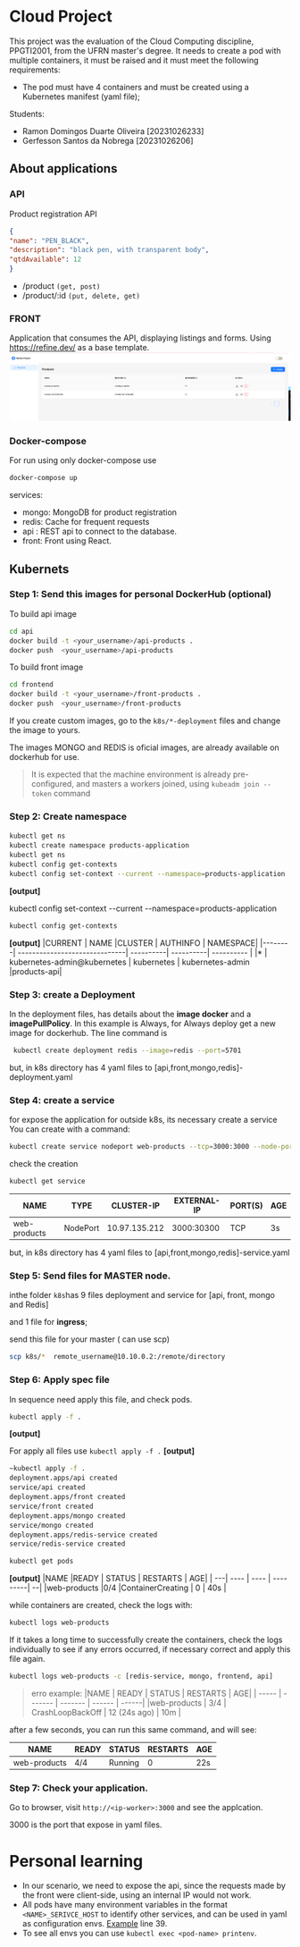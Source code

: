 # Cloud Project
This project was the evaluation of the Cloud Computing discipline, PPGTI2001, from the UFRN master's degree. It needs to create a pod with multiple containers, it must be raised and it must meet the following requirements:
- The pod must have 4 containers and must be created using a
Kubernetes manifest (yaml file);


Students:
- Ramon Domingos Duarte Oliveira [20231026233]
- Gerfesson Santos da Nobrega [20231026206]

## About applications

### API

Product registration API

```JSON 
{
"name": "PEN_BLACK",
"description": "black pen, with transparent body",
"qtdAvailable": 12
}
```
- /product  `(get, post)`
- /product/:id  `(put, delete, get)`

### FRONT
Application that consumes the API, displaying listings and forms.
Using https://refine.dev/ as a base template.
![screenshot frontend](./frontend.png "screenshot frontend")
### Docker-compose
For run using only docker-compose use 
```bash 
docker-compose up
```

services:
- mongo: MongoDB for product registration
- redis: Cache for frequent requests
- api : REST api to connect to the database.
- front: Front using React.

## Kubernets 

### Step 1: Send this  images for personal DockerHub (optional)
 To build api image
```bash 
cd api
docker build -t <your_username>/api-products .
docker push  <your_username>/api-products
```
To build front image
 ```bash 
cd frontend
docker build -t <your_username>/front-products .
docker push  <your_username>/front-products
```
If you create custom images, go to the `k8s/*-deployment` files and change the image to yours.

<!-- my script
 ```bash 
cd api
docker build -t ramondomiingos/api-products .
docker push  ramondomiingos/api-products
cd ..
cd frontend
docker build -t ramondomiingos/front-products .
docker push  ramondomiingos/front-products
cd ..
```
-->

The images MONGO and REDIS is oficial images, are already available on dockerhub for use.




 > It is expected that the machine environment is already pre-configured, and masters a workers joined, using `kubeadm join --token` command

### Step 2: Create namespace

```bash
kubectl get ns
kubectl create namespace products-application
kubectl get ns
kubectl config get-contexts
kubectl config set-context --current --namespace=products-application
```

**[output]** 

kubectl config set-context --current --namespace=products-application


```bash
kubectl config get-contexts
```

**[output]**
|CURRENT  | NAME                          |CLUSTER  |    AUTHINFO          | NAMESPACE|
|--------| ------------------------------| ----------| ----------| ---------- |
|\*        | kubernetes-admin@kubernetes  | kubernetes  | kubernetes-admin   |products-api|


### Step 3: create a Deployment
In the deployment files, has details about  the **image docker**  and a  **imagePullPolicy**. In this example is Always,
for Always deploy get a new image for dockerhub.
The line command is

```bash
 kubectl create deployment redis --image=redis --port=5701
```
but, in k8s directory has 4 yaml files to [api,front,mongo,redis]-deployment.yaml 

### Step 4: create a service
for expose the application for outside k8s, its necessary create a service
You can create with a command:
```bash
kubectl create service nodeport web-products --tcp=3000:3000 --node-port=30300
```

check the creation

```bash
kubectl get service
```

|NAME         |  TYPE       |CLUSTER-IP     | EXTERNAL-IP  |  PORT(S)      |    AGE |
| -----| -----|-----|----|----|---|
|web-products  | NodePort  |  10.97.135.212   <none>        |3000:30300 | TCP   |  3s | 


but, in k8s directory has 4 yaml files to [api,front,mongo,redis]-service.yaml 


### Step 5: Send files for MASTER node.


inthe folder `k8s`has 9 files
deployment and service for [api, front, mongo and Redis]

and 1 file for **ingress**;

send this file for your master ( can use scp)
```bash
scp k8s/*  remote_username@10.10.0.2:/remote/directory
```
<!--
scp k8s/* ramon@1192.168.64.2:/
-->

### Step 6: Apply spec file

In sequence need apply this file, and check pods.


```bash
kubectl apply -f . 
```
**[output]**

For apply all files use  `kubectl apply -f .`
**[output]**
```bash
~kubectl apply -f .
deployment.apps/api created
service/api created
deployment.apps/front created
service/front created
deployment.apps/mongo created
service/mongo created
deployment.apps/redis-service created
service/redis-service created
```

```bash
kubectl get pods
```
**[output]**
|NAME           |READY  | STATUS |             RESTARTS  | AGE|
| ---|            ----    | ---- |  ---------| --|
|web-products   |0/4     |ContainerCreating |  0       |   40s |

while containers are created, check the logs with:
```bash
kubectl logs web-products
```
If it takes a long time to successfully create the containers, check the logs individually to see if any errors occurred, if necessary correct and apply this file again.
```bash
kubectl logs web-products -c [redis-service, mongo, frontend, api]
```
 > erro example: 
> |NAME       |    READY  |  STATUS      |       RESTARTS      |  AGE| 
> | ----- | ------- | ------- | ------ | ------| 
> |web-products  |   3/4     | CrashLoopBackOff  |   12 (24s ago) |   10m | 

after a few seconds, you can run this same command, and will see:

|NAME       |    READY  |  STATUS      |       RESTARTS      |  AGE| 
 | ----- | ------- | ------- | ------ | ------| 
| web-products |   4/4  |    Running |  0 |          22s | 

### Step 7: Check your application.

Go to browser, visit `http://<ip-worker>:3000` and see the applcation.

3000 is the port that expose in yaml files.

<!--### Step x: Create Volumes-->


# Personal learning

- In our scenario, we need to expose the api, since the requests made by the front were client-side, using an internal IP would not work.
- All pods have many environment variables in the format `<NAME>_SERIVCE_HOST` to identify other services, and can be used in yaml as configuration envs. [Example](k8s/api-deployment.yaml) line 39.
- To see all envs you can use `kubectl exec <pod-name> printenv`.


<!-- 
# Useful commands
swapoff -a  
kubeadm reset -y

sudo kubeadm init --apiserver-advertise-address 192.168.64.2 --pod-network-cidr=192.168.0.0/16

mkdir -p $HOME/.kube
sudo cp -i /etc/kubernetes/admin.conf $HOME/.kube/config
sudo chown $(id -u):$(id -g) $HOME/.kube/config
 (Yes) 

kubectl apply -f https://github.com/weaveworks/weave/releases/download/v2.8.1/weave-daemonset-k8s.yaml

kubectl create namespace products-application
kubectl config set-context --current --namespace=products-application
kubectl apply -f .
kubectl get pods


kubectl port-forward front-84b9bfd599-fgdkz 3000:3000

kubectl port-forward  8001:8001
kubectl exec front-84b9bfd599-fgdkz  printenv
-->